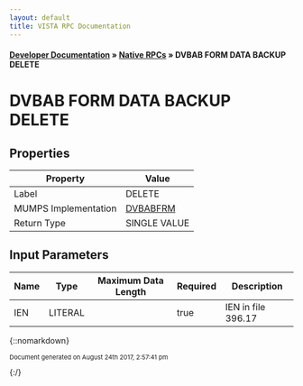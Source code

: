 ```yaml
---
layout: default
title: VISTA RPC Documentation
---
```


#### [Developer Documentation](../index) &#187; [Native RPCs](TableOfContents) &#187; DVBAB FORM DATA BACKUP DELETE<br/>
# DVBAB FORM DATA BACKUP DELETE



## Properties

Property | Value
--- | ---
Label | DELETE
MUMPS Implementation | [DVBABFRM](http://code.osehra.org/dox/Routine_DVBABFRM_source.html)
Return Type | SINGLE VALUE


## Input Parameters

Name | Type | Maximum Data Length | Required | Description
--- | --- | --- | --- | ---
IEN | LITERAL |  | true | IEN in file 396.17



{::nomarkdown} <br/><p style="font-size: 11px">Document generated on August 24th 2017, 2:57:41 pm</p>{:/}